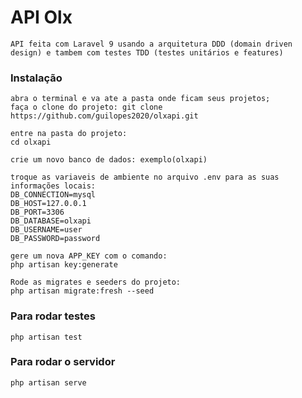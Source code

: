# API Olx

    API feita com Laravel 9 usando a arquitetura DDD (domain driven design) e tambem com testes TDD (testes unitários e features)

### Instalação
    abra o terminal e va ate a pasta onde ficam seus projetos;
    faça o clone do projeto: git clone https://github.com/guilopes2020/olxapi.git

    entre na pasta do projeto:
    cd olxapi

    crie um novo banco de dados: exemplo(olxapi)
    
    troque as variaveis de ambiente no arquivo .env para as suas informações locais:
    DB_CONNECTION=mysql
    DB_HOST=127.0.0.1
    DB_PORT=3306
    DB_DATABASE=olxapi
    DB_USERNAME=user
    DB_PASSWORD=password

    gere um nova APP_KEY com o comando:
    php artisan key:generate

    Rode as migrates e seeders do projeto:
    php artisan migrate:fresh --seed

### Para rodar testes
    php artisan test

### Para rodar o servidor
    php artisan serve